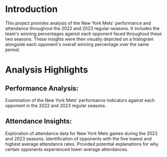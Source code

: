 # Introduction

This project provides analysis of the New York Mets' performance and attendance throughout the 2022 and 2023 regular-seasons. It includes the team's winning percentages against each opponent faced throughout these two seasons. These insights were then visually depicted on a histogram alongside each opponent's overall winning percentage over the same period.

# Analysis Highlights
## Performance Analysis:
Examination of the New York Mets' performance indicators against each opponent in the 2022 and 2023 regular seasons.
## Attendance Insights:
Exploration of attendance data for New York Mets games during the 2022 and 2023 seasons.
Identification of opponents with the five lowest and highest average attendance rates.
Provided potential explanations for why certain opponents experienced lower average attendances.


